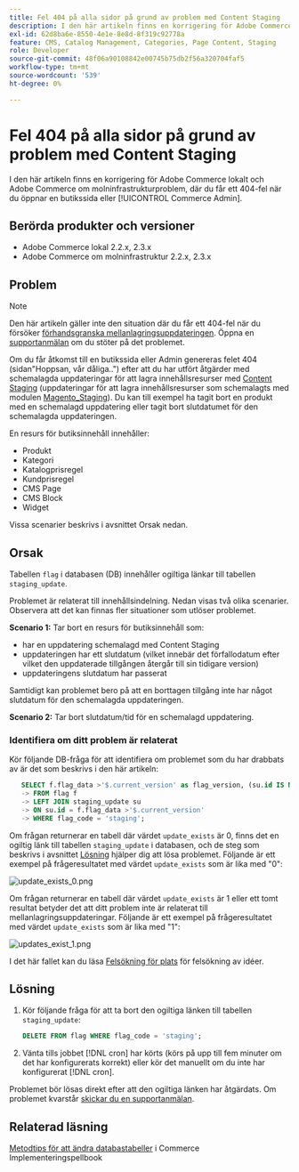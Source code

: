 ```yaml
---
title: Fel 404 på alla sidor på grund av problem med Content Staging
description: I den här artikeln finns en korrigering för Adobe Commerce lokalt och Adobe Commerce om molninfrastrukturproblem, där du får ett 404-fel när du öppnar en butikssida eller [!UICONTROL Commerce Admin].
exl-id: 62d8ba6e-8550-4e1e-8e8d-8f319c92778a
feature: CMS, Catalog Management, Categories, Page Content, Staging
role: Developer
source-git-commit: 48f06a90108842e00745b75db2f56a320704faf5
workflow-type: tm+mt
source-wordcount: '539'
ht-degree: 0%

---
```


# Fel 404 på alla sidor på grund av problem med Content Staging

I den här artikeln finns en korrigering för Adobe Commerce lokalt och Adobe Commerce om molninfrastrukturproblem, där du får ett 404-fel när du öppnar en butikssida eller [!UICONTROL Commerce Admin].

## Berörda produkter och versioner

* Adobe Commerce lokal 2.2.x, 2.3.x
* Adobe Commerce om molninfrastruktur 2.2.x, 2.3.x

## Problem

>[!NOTE]
>
>Den här artikeln gäller inte den situation där du får ett 404-fel när du försöker [förhandsgranska mellanlagringsuppdateringen](https://experienceleague.adobe.com/sv/docs/commerce-admin/content-design/guide-overview#preview-the-scheduled-change). Öppna en [supportanmälan](https://experienceleague.adobe.com/sv/docs/commerce-knowledge-base/kb/help-center-guide/magento-help-center-user-guide#support-case) om du stöter på det problemet.

Om du får åtkomst till en butikssida eller Admin genereras felet 404 (sidan&quot;Hoppsan, vår dåliga..&quot;) efter att du har utfört åtgärder med schemalagda uppdateringar för att lagra innehållsresurser med [Content Staging](https://experienceleague.adobe.com/docs/commerce-admin/content-design/staging/content-staging.html?lang=sv-SE) (uppdateringar för att lagra innehållsresurser som schemalagts med modulen [Magento\_Staging](https://developer.adobe.com/commerce/php/module-reference/)). Du kan till exempel ha tagit bort en produkt med en schemalagd uppdatering eller tagit bort slutdatumet för den schemalagda uppdateringen.

En resurs för butiksinnehåll innehåller:

* Produkt
* Kategori
* Katalogprisregel
* Kundprisregel
* CMS Page
* CMS Block
* Widget

Vissa scenarier beskrivs i avsnittet Orsak nedan.

## Orsak

Tabellen `flag` i databasen (DB) innehåller ogiltiga länkar till tabellen `staging_update`.

Problemet är relaterat till innehållsindelning. Nedan visas två olika scenarier. Observera att det kan finnas fler situationer som utlöser problemet.

**Scenario 1:** Tar bort en resurs för butiksinnehåll som:

* har en uppdatering schemalagd med Content Staging
* uppdateringen har ett slutdatum (vilket innebär det förfallodatum efter vilket den uppdaterade tillgången återgår till sin tidigare version)
* uppdateringens slutdatum har passerat

Samtidigt kan problemet bero på att en borttagen tillgång inte har något slutdatum för den schemalagda uppdateringen.

**Scenario 2:** Tar bort slutdatum/tid för en schemalagd uppdatering.

### Identifiera om ditt problem är relaterat

Kör följande DB-fråga för att identifiera om problemet som du har drabbats av är det som beskrivs i den här artikeln:

```sql
   SELECT f.flag_data >'$.current_version' as flag_version, (su.id IS NOT NULL) as update_exists
   -> FROM flag f
   -> LEFT JOIN staging_update su
   -> ON su.id = f.flag_data >'$.current_version'
   -> WHERE flag_code = 'staging';
```

Om frågan returnerar en tabell där värdet `update_exists` är 0, finns det en ogiltig länk till tabellen `staging_update` i databasen, och de steg som beskrivs i avsnittet [Lösning](#solution) hjälper dig att lösa problemet. Följande är ett exempel på frågeresultatet med värdet `update_exists` som är lika med &quot;0&quot;:

![update_exists_0.png](assets/update_exists_0.png)

Om frågan returnerar en tabell där värdet `update_exists` är 1 eller ett tomt resultat betyder det att ditt problem inte är relaterat till mellanlagringsuppdateringar. Följande är ett exempel på frågeresultatet med värdet `update_exists` som är lika med &quot;1&quot;:

![updates_exist_1.png](assets/updates_exist_1.png)

I det här fallet kan du läsa [Felsökning för plats](https://experienceleague.adobe.com/sv/docs/experience-cloud-kcs/kbarticles/ka-27152) för felsökning av idéer.

## Lösning

1. Kör följande fråga för att ta bort den ogiltiga länken till tabellen `staging_update`:

   ```sql
   DELETE FROM flag WHERE flag_code = 'staging';
   ```

1. Vänta tills jobbet [!DNL cron] har körts (körs på upp till fem minuter om det har konfigurerats korrekt) eller kör det manuellt om du inte har konfigurerat [!DNL cron].

Problemet bör lösas direkt efter att den ogiltiga länken har åtgärdats. Om problemet kvarstår [skickar du en supportanmälan](https://experienceleague.adobe.com/sv/docs/commerce-knowledge-base/kb/help-center-guide/magento-help-center-user-guide#support-case).

## Relaterad läsning

[Metodtips för att ändra databastabeller](https://experienceleague.adobe.com/sv/docs/commerce-operations/implementation-playbook/best-practices/development/modifying-core-and-third-party-tables#why-adobe-recommends-avoiding-modifications) i Commerce Implementeringspellbook
